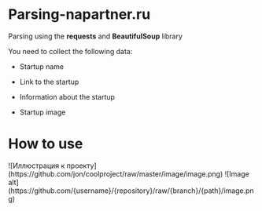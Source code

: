 # Parsing-napartner.ru
Parsing using the <b>requests</b> and <b>BeautifulSoup</b> library

You need to collect the following data:
  <ul><li>Startup name</li></ul>
  <ul><li>Link to the startup</li></ul>
  <ul><li>Information about the startup</li></ul>
  <ul><li>Startup image</li></ul>


<h1></h1>
<h1>How to use</h1>
![Иллюстрация к проекту](https://github.com/jon/coolproject/raw/master/image/image.png)
![Image alt](https://github.com/{username}/{repository}/raw/{branch}/{path}/image.png)
